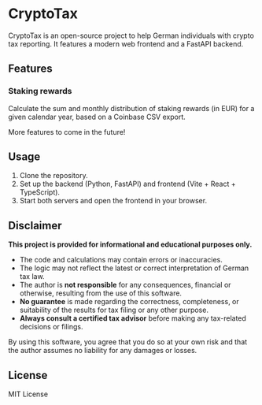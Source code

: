 # CryptoTax

CryptoTax is an open-source project to help German individuals with crypto tax reporting. 
It features a modern web frontend and a FastAPI backend.

## Features
### Staking rewards 
Calculate the sum and monthly distribution of staking rewards (in EUR) for a given calendar year, based on a Coinbase CSV export.

More features to come in the future!

## Usage
1. Clone the repository.
2. Set up the backend (Python, FastAPI) and frontend (Vite + React + TypeScript).
3. Start both servers and open the frontend in your browser.

## Disclaimer
**This project is provided for informational and educational purposes only.**

- The code and calculations may contain errors or inaccuracies.
- The logic may not reflect the latest or correct interpretation of German tax law.
- The author is **not responsible** for any consequences, financial or otherwise, resulting from the use of this software.
- **No guarantee** is made regarding the correctness, completeness, or suitability of the results for tax filing or any other purpose.
- **Always consult a certified tax advisor** before making any tax-related decisions or filings.

By using this software, you agree that you do so at your own risk and that the author assumes no liability for any damages or losses.

## License
MIT License